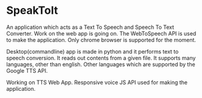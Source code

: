 # SpeakToIt

An application which acts as a Text To Speech and Speech To Text Converter. Work on the web app is going on. The WebToSpeech API is used to make the application. Only chrome browser is supported for the moment. 

Desktop(commandline) app is made in python and it performs text to speech conversion. It reads out contents from a given file. It supports many languages, other than english. Other languages which are supported by the Google TTS API.
    
Working on TTS Web App. Responsive voice JS API used for making the application.
   
